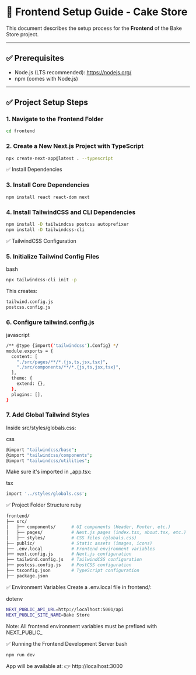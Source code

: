 # 🚀 Frontend Setup Guide - Cake Store

This document describes the setup process for the **Frontend** of the Bake Store project.

---

## ✅ Prerequisites

- Node.js (LTS recommended): https://nodejs.org/
- npm (comes with Node.js)

---

## ✅ Project Setup Steps

### 1. Navigate to the Frontend Folder

```bash
cd frontend
```
### 2. Create a New Next.js Project with TypeScript
```bash
npx create-next-app@latest . --typescript
```
✅ Install Dependencies
### 3. Install Core Dependencies
```bash
npm install react react-dom next
```
### 4. Install TailwindCSS and CLI Dependencies
```bash
npm install -D tailwindcss postcss autoprefixer
npm install -D tailwindcss-cli
```

✅ TailwindCSS Configuration
### 5. Initialize Tailwind Config Files
bash

```bash
npx tailwindcss-cli init -p
```
This creates:
```bash
tailwind.config.js
postcss.config.js
```

### 6. Configure tailwind.config.js
javascript

```bash
/** @type {import('tailwindcss').Config} */
module.exports = {
  content: [
    "./src/pages/**/*.{js,ts,jsx,tsx}",
    "./src/components/**/*.{js,ts,jsx,tsx}",
  ],
  theme: {
    extend: {},
  },
  plugins: [],
}
```

### 7. Add Global Tailwind Styles
Inside src/styles/globals.css:

css

```bash
@import "tailwindcss/base";
@import "tailwindcss/components";
@import "tailwindcss/utilities";
```
Make sure it's imported in _app.tsx:

tsx

```bash
import '../styles/globals.css';
```
✅ Project Folder Structure
ruby

```bash
frontend/
├── src/
│   ├── components/      # UI components (Header, Footer, etc.)
│   ├── pages/           # Next.js pages (index.tsx, about.tsx, etc.)
│   ├── styles/          # CSS files (globals.css)
├── public/              # Static assets (images, icons)
├── .env.local           # Frontend environment variables
├── next.config.js       # Next.js configuration
├── tailwind.config.js   # TailwindCSS configuration
├── postcss.config.js    # PostCSS configuration
├── tsconfig.json        # TypeScript configuration
├── package.json
```
✅ Environment Variables
Create a .env.local file in frontend/:

dotenv

```bash
NEXT_PUBLIC_API_URL=http://localhost:5001/api
NEXT_PUBLIC_SITE_NAME=Bake Store
```
Note: All frontend environment variables must be prefixed with NEXT_PUBLIC_

✅ Running the Frontend
Development Server
bash

```bash
npm run dev
```
App will be available at:
👉 http://localhost:3000
